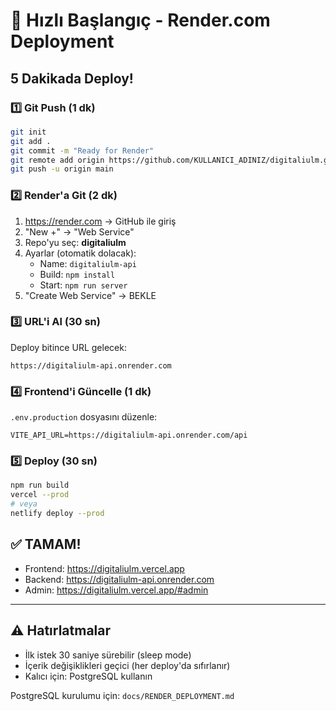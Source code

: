 # 🚀 Hızlı Başlangıç - Render.com Deployment

## 5 Dakikada Deploy!

### 1️⃣ Git Push (1 dk)
```bash
git init
git add .
git commit -m "Ready for Render"
git remote add origin https://github.com/KULLANICI_ADINIZ/digitaliulm.git
git push -u origin main
```

### 2️⃣ Render'a Git (2 dk)
1. https://render.com → GitHub ile giriş
2. "New +" → "Web Service"
3. Repo'yu seç: **digitaliulm**
4. Ayarlar (otomatik dolacak):
   - Name: `digitaliulm-api`
   - Build: `npm install`
   - Start: `npm run server`
5. "Create Web Service" → BEKLE

### 3️⃣ URL'i Al (30 sn)
Deploy bitince URL gelecek:
```
https://digitaliulm-api.onrender.com
```

### 4️⃣ Frontend'i Güncelle (1 dk)
`.env.production` dosyasını düzenle:
```env
VITE_API_URL=https://digitaliulm-api.onrender.com/api
```

### 5️⃣ Deploy (30 sn)
```bash
npm run build
vercel --prod
# veya
netlify deploy --prod
```

## ✅ TAMAM!
- Frontend: https://digitaliulm.vercel.app
- Backend: https://digitaliulm-api.onrender.com
- Admin: https://digitaliulm.vercel.app/#admin

---

## ⚠️ Hatırlatmalar
- İlk istek 30 saniye sürebilir (sleep mode)
- İçerik değişiklikleri geçici (her deploy'da sıfırlanır)
- Kalıcı için: PostgreSQL kullanın

PostgreSQL kurulumu için: `docs/RENDER_DEPLOYMENT.md`
